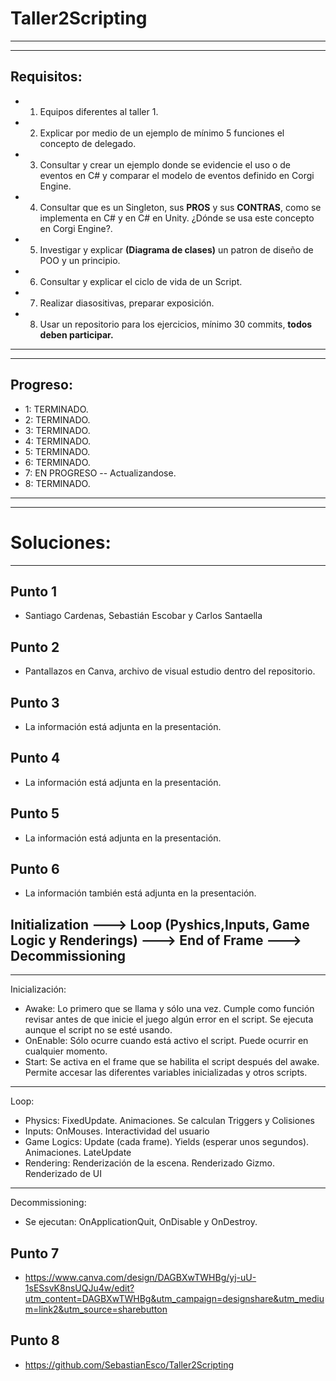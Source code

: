 # Taller2Scripting
-------------
------------------

## Requisitos:
* 1. Equipos diferentes al taller 1.
* 2. Explicar por medio de un ejemplo de mínimo 5 funciones el concepto de delegado.
* 3. Consultar y crear un ejemplo donde se evidencie el uso o de eventos en C# y comparar el modelo de eventos definido en Corgi Engine.

* 4. Consultar que es un Singleton, sus **PROS** y sus **CONTRAS**, como se implementa en C# y en C# en Unity. ¿Dónde se usa este concepto en Corgi Engine?.

* 5. Investigar y explicar **(Diagrama de clases)** un patron de diseño de POO y un principio.

* 6. Consultar y explicar el ciclo de vida de un Script.

* 7. Realizar diasositivas, preparar exposición.

* 8. Usar un repositorio para los ejercicios, mínimo 30 commits, **todos deben participar.**

-------------------
-------------------
## Progreso:
* 1: TERMINADO.
* 2: TERMINADO.
* 3: TERMINADO.
* 4: TERMINADO.
* 5: TERMINADO.
* 6: TERMINADO.
* 7: EN PROGRESO -- Actualizandose.
* 8: TERMINADO.

-------
-------
# Soluciones:
----

## Punto 1
* Santiago Cardenas, Sebastián Escobar y Carlos Santaella
  
## Punto 2
* Pantallazos en Canva, archivo de visual estudio dentro del repositorio.
## Punto 3
* La información está adjunta en la presentación.
## Punto 4
* La información está adjunta en la presentación.
## Punto 5
* La información está adjunta en la presentación.
## Punto 6
* La información también está adjunta en la presentación.
## Initialization ---> Loop (Pyshics,Inputs, Game Logic y Renderings) ---> End of Frame ---> Decommissioning
------
Inicialización:
* Awake: Lo primero que se llama y sólo una vez. Cumple como función revisar antes de que inicie el juego algún error en el script. Se ejecuta aunque el script no se esté usando.
* OnEnable: Sólo ocurre cuando está activo el script. Puede ocurrir en cualquier momento.
* Start: Se activa en el frame que se habilita el script después del awake. Permite accesar las diferentes variables inicializadas y otros scripts.
------
Loop:
* Physics: FixedUpdate. Animaciones. Se calculan Triggers y Colisiones
* Inputs: OnMouses. Interactividad del usuario
* Game Logics: Update (cada frame). Yields (esperar unos segundos). Animaciones. LateUpdate
* Rendering: Renderización de la escena. Renderizado Gizmo. Renderizado de UI
------
Decommissioning:
* Se ejecutan: OnApplicationQuit, OnDisable y OnDestroy.
## Punto 7
* https://www.canva.com/design/DAGBXwTWHBg/yj-uU-1sESsvK8nsUQJu4w/edit?utm_content=DAGBXwTWHBg&utm_campaign=designshare&utm_medium=link2&utm_source=sharebutton
## Punto 8
* https://github.com/SebastianEsco/Taller2Scripting


